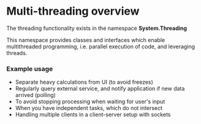 # Multi-threading overview
The threading functionality exists in the namespace **System.Threading**

This namespace provides classes and interfaces which enable multithreaded programming, i.e. parallel execution of code, and leveraging threads.

### Example usage
* Separate heavy calculations from UI (to avoid freezes)
* Regularly query external service, and notify application if new data arrived (polling)
* To avoid stopping processing when waiting for user's input
* When you have independent tasks, which do not intersect
* Handling multiple clients in a client-server setup with sockets